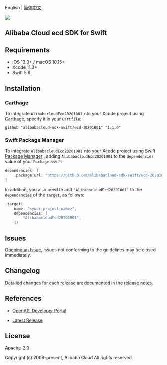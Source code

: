 English | [简体中文](README-CN.md)

![](https://aliyunsdk-pages.alicdn.com/icons/AlibabaCloud.svg)

## Alibaba Cloud ecd SDK for Swift

## Requirements

- iOS 13.3+ / macOS 10.15+
- Xcode 11.3+
- Swift 5.6

## Installation

### Carthage

To integrate `AlibabacloudEcd20201001` into your Xcode project using [Carthage](https://github.com/Carthage/Carthage), specify it in your `Cartfile`:

```ogdl
github "alibabacloud-sdk-swift/ecd-20201001" "1.1.0"
```

### Swift Package Manager

To integrate `AlibabacloudEcd20201001` into your Xcode project using [Swift Package Manager](https://swift.org/package-manager/) , adding `AlibabacloudEcd20201001` to the `dependencies` value of your `Package.swift`.

```swift
dependencies: [
    .package(url: "https://github.com/alibabacloud-sdk-swift/ecd-20201001.git", from: "1.1.0")
]
```

In addition, you also need to add `"AlibabacloudEcd20201001"` to the `dependencies` of the `target`, as follows:

```swift
.target(
    name: "<your-project-name>",
    dependencies: [
        "AlibabacloudEcd20201001",
    ])
```

## Issues

[Opening an Issue](https://github.com/alibabacloud-sdk-swift/ecd-20201001/issues/new), Issues not conforming to the guidelines may be closed immediately.

## Changelog

Detailed changes for each release are documented in the [release notes](./ChangeLog.txt).

## References

* [OpenAPI Developer Portal](https://next.api.alibabacloud.com/home)
- [Latest Release](https://github.com/alibabacloud-sdk-swift/ecd-20201001)

## License

[Apache-2.0](http://www.apache.org/licenses/LICENSE-2.0)

Copyright (c) 2009-present, Alibaba Cloud All rights reserved.
